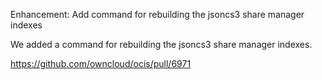 Enhancement: Add command for rebuilding the jsoncs3 share manager indexes

We added a command for rebuilding the jsoncs3 share manager indexes.

https://github.com/owncloud/ocis/pull/6971
